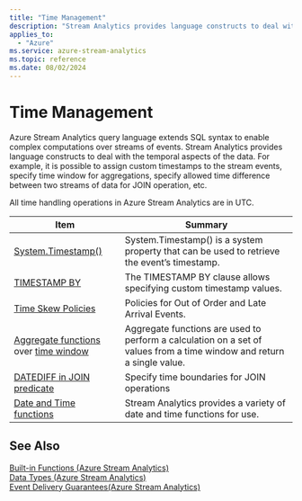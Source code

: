 ```yaml
---
title: "Time Management"
description: "Stream Analytics provides language constructs to deal with the temporal aspects of the data."
applies_to: 
  - "Azure"
ms.service: azure-stream-analytics
ms.topic: reference
ms.date: 08/02/2024
---
```

# Time Management
  Azure Stream Analytics query language extends SQL syntax to enable complex computations over streams of events. Stream Analytics provides language constructs to deal with the temporal aspects of the data. For example, it is possible to assign custom timestamps to the stream events, specify time window for aggregations, specify allowed time difference between two streams of data for JOIN operation, etc.  
 
 All time handling operations in Azure Stream Analytics are in UTC.
 
 
|Item|Summary|  
|----------|-------------|  
|[System.Timestamp()](system-timestamp-stream-analytics.md)|System.Timestamp() is a system property that can be used to retrieve the event’s timestamp.|  
|[TIMESTAMP BY](timestamp-by-azure-stream-analytics.md)|The TIMESTAMP BY clause allows specifying custom timestamp values.|  
|[Time Skew Policies](time-skew-policies-azure-stream-analytics.md)|Policies for Out of Order and Late Arrival Events.|  
|[Aggregate functions](aggregate-functions-azure-stream-analytics.md) over [time window](windowing-azure-stream-analytics.md)|Aggregate functions are used to perform a calculation on a set of values from a time window and return a single value.|  
|[DATEDIFF in JOIN predicate](join-azure-stream-analytics.md)|Specify time boundaries for JOIN operations|  
|[Date and Time functions](date-and-time-functions-azure-stream-analytics.md)|Stream Analytics provides a variety of date and time functions for use.|  
  
## See Also  
 [Built-in Functions &#40;Azure Stream Analytics&#41;](built-in-functions-azure-stream-analytics.md)   
 [Data Types &#40;Azure Stream Analytics&#41;](data-types-azure-stream-analytics.md)   
 [Event Delivery Guarantees&#40;Azure Stream Analytics&#41;](event-delivery-guarantees-azure-stream-analytics.md)  
  
  
